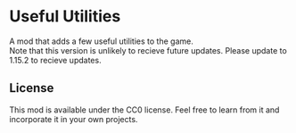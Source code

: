 # Useful Utilities
A mod that adds a few useful utilities to the game.  
Note that this version is unlikely to recieve future updates. Please update to 1.15.2 to recieve updates.
## License

This mod is available under the CC0 license. Feel free to learn from it and incorporate it in your own projects.
